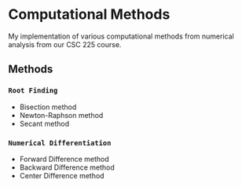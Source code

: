 # Computational Methods

My implementation of various computational methods from numerical analysis from our CSC 225 course.

## Methods

### `Root Finding`

- Bisection method
- Newton-Raphson method
- Secant method

### `Numerical Differentiation`

- Forward Difference method
- Backward Difference method
- Center Difference method
